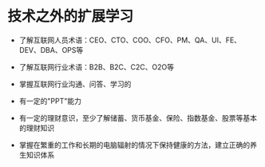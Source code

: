 # 技术之外的扩展学习

- 了解互联网人员术语：CEO、CTO、COO、CFO、PM、QA、UI、FE、DEV、DBA、OPS等

- 了解互联网行业术语：B2B、B2C、C2C、O2O等

- 掌握互联网行业沟通、问答、学习的

- 有一定的"PPT"能力

- 有一定的理财意识，至少了解储蓄、货币基金、保险、指数基金、股票等基本的理财知识

- 掌握在繁重的工作和长期的电脑辐射的情况下保持健康的方法，建立正确的养生知识体系
